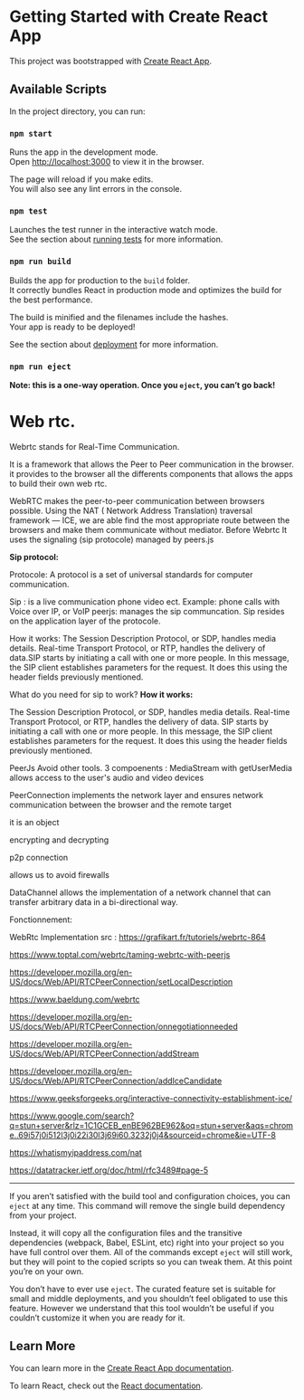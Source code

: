 # Getting Started with Create React App

This project was bootstrapped with [Create React App](https://github.com/facebook/create-react-app).

## Available Scripts

In the project directory, you can run:

### `npm start`

Runs the app in the development mode.\
Open [http://localhost:3000](http://localhost:3000) to view it in the browser.

The page will reload if you make edits.\
You will also see any lint errors in the console.

### `npm test`

Launches the test runner in the interactive watch mode.\
See the section about [running tests](https://facebook.github.io/create-react-app/docs/running-tests) for more information.

### `npm run build`

Builds the app for production to the `build` folder.\
It correctly bundles React in production mode and optimizes the build for the best performance.

The build is minified and the filenames include the hashes.\
Your app is ready to be deployed!

See the section about [deployment](https://facebook.github.io/create-react-app/docs/deployment) for more information.

### `npm run eject`

**Note: this is a one-way operation. Once you `eject`, you can’t go back!**



# Web rtc.





Webrtc stands for Real-Time Communication.

It is a framework that allows the Peer to Peer communication in the browser. it provides to the browser all the differents components that allows the apps to build their own web rtc.



WebRTC makes the peer-to-peer communication between browsers possible. Using the NAT ( Network Address Translation) traversal framework — ICE, we are able find the most appropriate route between the browsers and make them communicate without mediator.
Before Webrtc
It uses the signaling (sip protocole) managed by peers.js

**Sip protocol:**

Protocole: A protocol is a set of universal standards for computer communication.

Sip : is a live communication phone video ect. Example:  phone calls with Voice over IP, or VoIP
peerjs: manages the sip communcation. Sip resides on the application layer of the protocole.

How it works: The Session Description Protocol, or SDP, handles media details. Real-time Transport Protocol, or RTP, handles the delivery of data.SIP starts by initiating a call with one or more people. In this message, the SIP client establishes parameters for the request. It does this using the header fields previously mentioned.


What do you need for sip to work?
**How it works:**

The Session Description Protocol, or SDP, handles media details. Real-time Transport Protocol, or RTP, handles the delivery of data. SIP starts by initiating a call with one or more people. In this message, the SIP client establishes parameters for the request. It does this using the header fields previously mentioned.

PeerJs
Avoid other tools.
3 compoenents :
MediaStream with getUserMedia allows access to the user's audio and video devices

PeerConnection implements the network layer and ensures network communication between the browser and the remote target

it is an object

encrypting and decrypting

p2p connection


allows us to avoid firewalls



DataChannel allows the implementation of a network channel that can transfer arbitrary data in a bi-directional way.

Fonctionnement:






WebRtc Implementation
src :
https://grafikart.fr/tutoriels/webrtc-864

https://www.toptal.com/webrtc/taming-webrtc-with-peerjs

https://developer.mozilla.org/en-US/docs/Web/API/RTCPeerConnection/setLocalDescription

https://www.baeldung.com/webrtc

https://developer.mozilla.org/en-US/docs/Web/API/RTCPeerConnection/onnegotiationneeded


https://developer.mozilla.org/en-US/docs/Web/API/RTCPeerConnection/addStream


https://developer.mozilla.org/en-US/docs/Web/API/RTCPeerConnection/addIceCandidate

https://www.geeksforgeeks.org/interactive-connectivity-establishment-ice/


https://www.google.com/search?q=stun+server&rlz=1C1GCEB_enBE962BE962&oq=stun+server&aqs=chrome..69i57j0i512l3j0i22i30l3j69i60.3232j0j4&sourceid=chrome&ie=UTF-8


https://whatismyipaddress.com/nat


https://datatracker.ietf.org/doc/html/rfc3489#page-5


-------

If you aren’t satisfied with the build tool and configuration choices, you can `eject` at any time. This command will remove the single build dependency from your project.

Instead, it will copy all the configuration files and the transitive dependencies (webpack, Babel, ESLint, etc) right into your project so you have full control over them. All of the commands except `eject` will still work, but they will point to the copied scripts so you can tweak them. At this point you’re on your own.

You don’t have to ever use `eject`. The curated feature set is suitable for small and middle deployments, and you shouldn’t feel obligated to use this feature. However we understand that this tool wouldn’t be useful if you couldn’t customize it when you are ready for it.

## Learn More

You can learn more in the [Create React App documentation](https://facebook.github.io/create-react-app/docs/getting-started).

To learn React, check out the [React documentation](https://reactjs.org/).
